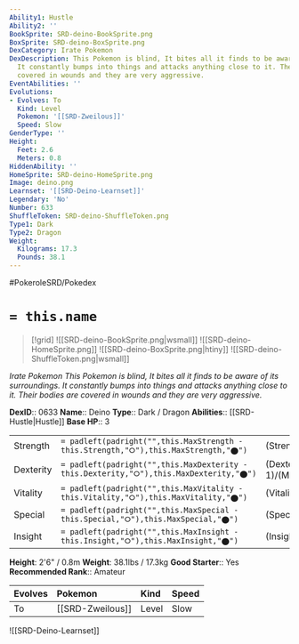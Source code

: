 ```yaml
---
Ability1: Hustle
Ability2: ''
BookSprite: SRD-deino-BookSprite.png
BoxSprite: SRD-deino-BoxSprite.png
DexCategory: Irate Pokemon
DexDescription: This Pokemon is blind, It bites all it finds to be aware of its surroundings.
  It constantly bumps into things and attacks anything close to it. Their bodies are
  covered in wounds and they are very aggressive.
EventAbilities: ''
Evolutions:
- Evolves: To
  Kind: Level
  Pokemon: '[[SRD-Zweilous]]'
  Speed: Slow
GenderType: ''
Height:
  Feet: 2.6
  Meters: 0.8
HiddenAbility: ''
HomeSprite: SRD-deino-HomeSprite.png
Image: deino.png
Learnset: '[[SRD-Deino-Learnset]]'
Legendary: 'No'
Number: 633
ShuffleToken: SRD-deino-ShuffleToken.png
Type1: Dark
Type2: Dragon
Weight:
  Kilograms: 17.3
  Pounds: 38.1
---
```


#PokeroleSRD/Pokedex

# `= this.name`

> [!grid]
> ![[SRD-deino-BookSprite.png|wsmall]]
> ![[SRD-deino-HomeSprite.png]]
> ![[SRD-deino-BoxSprite.png|htiny]]
> ![[SRD-deino-ShuffleToken.png|wsmall]]


*Irate Pokemon*
*This Pokemon is blind, It bites all it finds to be aware of its surroundings. It constantly bumps into things and attacks anything close to it. Their bodies are covered in wounds and they are very aggressive.*

**DexID**:: 0633
**Name**:: Deino
**Type**:: Dark / Dragon
**Abilities**:: [[SRD-Hustle|Hustle]]
**Base HP**:: 3

|           |                                                                                        |                                          |
| --------- | -------------------------------------------------------------------------------------- | ---------------------------------------- |
| Strength  | `= padleft(padright("",this.MaxStrength - this.Strength,"⭘"),this.MaxStrength,"⬤")`    | (Strength::2)/(MaxStrength::4)   |
| Dexterity | `= padleft(padright("",this.MaxDexterity - this.Dexterity,"⭘"),this.MaxDexterity,"⬤")` | (Dexterity:: 1)/(MaxDexterity::3) |
| Vitality  | `= padleft(padright("",this.MaxVitality - this.Vitality,"⭘"),this.MaxVitality,"⬤")`    | (Vitality::2)/(MaxVitality::4)   |
| Special   | `= padleft(padright("",this.MaxSpecial - this.Special,"⭘"),this.MaxSpecial,"⬤")`       | (Special::2)/(MaxSpecial::4)     |
| Insight   | `= padleft(padright("",this.MaxInsight - this.Insight,"⭘"),this.MaxInsight,"⬤")`       | (Insight::2)/(MaxInsight::4)     |

**Height**: 2'6" / 0.8m
**Weight**: 38.1lbs / 17.3kg
**Good Starter**:: Yes
**Recommended Rank**:: Amateur

| Evolves   | Pokemon          | Kind   | Speed   |
|:----------|:-----------------|:-------|:--------|
| To        | [[SRD-Zweilous]] | Level  | Slow    |

![[SRD-Deino-Learnset]]